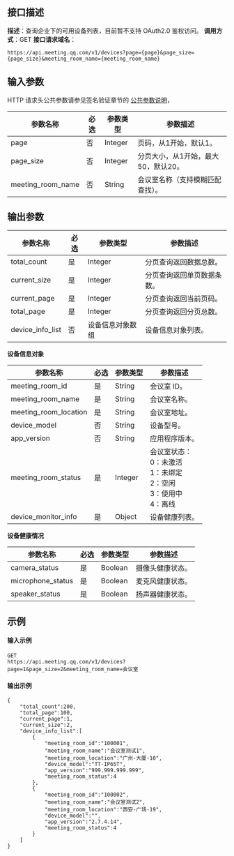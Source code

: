## 接口描述
**描述**：查询企业下的可用设备列表，目前暂不支持 OAuth2.0 鉴权访问。
**调用方式**：GET
**接口请求域名**：
```Plaintext
https://api.meeting.qq.com/v1/devices?page={page}&page_size={page_size}&meeting_room_name={meeting_room_name}

```



## 输入参数
HTTP 请求头公共参数请参见签名验证章节的 [公共参数说明](https://cloud.tencent.com/document/product/1095/42413#.E5.85.AC.E5.85.B1.E5.8F.82.E6.95.B0)，

| 参数名称          | 必选 | 参数类型 | 参数描述                            |
| ----------------- | ---- | -------- | ----------------------------------- |
| page              | 否   | Integer  | 页码，从1开始，默认1。              |
| page_size         | 否   | Integer  | 分页大小，从1开始，最大50，默认20。 |
| meeting_room_name | 否   | String   | 会议室名称（支持模糊匹配查找）。    |


## 输出参数

| 参数名称         | 必选 | 参数类型         | 参数描述                   |
| ---------------- | ---- | ---------------- | -------------------------- |
| total_count      | 是   | Integer          | 分页查询返回数据总数。     |
| current_size     | 是   | Integer          | 分页查询返回单页数据条数。 |
| current_page     | 是   | Integer          | 分页查询返回当前页码。     |
| total_page       | 是   | Integer          | 分页查询返回分页总数。     |
| device_info_list | 否   | 设备信息对象数组 | 设备信息对象列表。         |

**设备信息对象**

| 参数名称              | 必选 | 参数类型 | 参数描述                                         |
| --------------------- | ---- | -------- | ------------------------------------------------ |
| meeting_room_id       | 是   | String   | 会议室 ID。                                       |
| meeting_room_name     | 是   | String   | 会议室名称。                                     |
| meeting_room_location | 是   | String   | 会议室地址。                                     |
| device_model          | 否   | String   | 设备型号。                                       |
| app_version           | 否   | String   | 应用程序版本。                                   |
| meeting_room_status   | 是   | Integer  | 会议室状态：<br>0：未激活<br>1：未绑定<br>2：空闲<br>3：使用中<br>4：离线 |
| device_monitor_info           | 是   | Object   | 设备健康列表。                                   |

**设备健康情况**

| 参数名称              | 必选 | 参数类型 | 参数描述                                         |
| --------------------- | ----- | -------- | ------------------------------------------------ |
| camera_status | 是 | Boolean | 摄像头健康状态。 |
| microphone_status | 是 | Boolean | 	麦克风健康状态。 |
| speaker_status | 是 | Boolean | 扬声器健康状态。 |


## 示例

#### 输入示例
```plaintext
GET
https://api.meeting.qq.com/v1/devices?page=1&page_size=2&meeting_room_name=会议室

```




#### 输出示例
```plaintext
{
    "total_count":200,
    "total_page":100,
    "current_page":1,
    "current_size":2,
    "device_info_list":[
        {
            "meeting_room_id":"100001",
            "meeting_room_name":"会议室测试1",
            "meeting_room_location":"广州-大厦-10",
            "device_model":"TT-IP65T",
            "app_version":"999.999.999.999",
            "meeting_room_status":4
        },
        {
            "meeting_room_id":"100002",
            "meeting_room_name":"会议室测试2",
            "meeting_room_location":"西安-广场-19",
            "device_model":"",
            "app_version":"2.7.4.14",
            "meeting_room_status":4
        }
    ]
}

```
